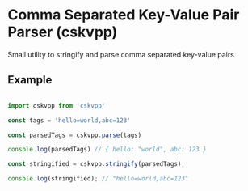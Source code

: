 Comma Separated Key-Value Pair Parser (cskvpp)
==============================================

Small utility to stringify and parse comma separated key-value pairs

## Example
```javascript

import cskvpp from 'cskvpp'

const tags = 'hello=world,abc=123'

const parsedTags = cskvpp.parse(tags)

console.log(parsedTags) // { hello: "world", abc: 123 }

const stringified = cskvpp.stringify(parsedTags);

console.log(stringified); // "hello=world,abc=123"

```
